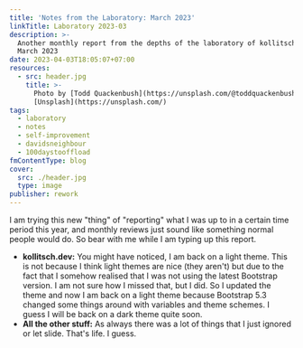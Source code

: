 ```yaml
---
title: 'Notes from the Laboratory: March 2023'
linkTitle: Laboratory 2023-03
description: >-
  Another monthly report from the depths of the laboratory of kollitsch.dev -
  March 2023
date: 2023-04-03T18:05:07+07:00
resources:
  - src: header.jpg
    title: >-
      Photo by [Todd Quackenbush](https://unsplash.com/@toddquackenbush) via
      [Unsplash](https://unsplash.com/)
tags:
  - laboratory
  - notes
  - self-improvement
  - davidsneighbour
  - 100daystooffload
fmContentType: blog
cover:
  src: ./header.jpg
  type: image
publisher: rework
---
```


I am trying this new "thing" of "reporting" what I was up to in a certain time period this year, and monthly reviews just sound like something normal people would do. So bear with me while I am typing up this report.

- **kollitsch.dev:** You might have noticed, I am back on a light theme. This is not because I think light themes are nice (they aren't) but due to the fact that I somehow realised that I was not using the latest Bootstrap version. I am not sure how I missed that, but I did. So I updated the theme and now I am back on a light theme because Bootstrap 5.3 changed some things around with variables and theme schemes. I guess I will be back on a dark theme quite soon.
- **All the other stuff:** As always there was a lot of things that I just ignored or let slide. That's life. I guess.
